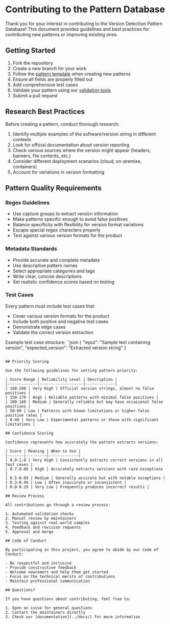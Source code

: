 # Contributing to the Pattern Database

Thank you for your interest in contributing to the Version Detection Pattern Database! This document provides guidelines and best practices for contributing new patterns or improving existing ones.

## Getting Started

1. Fork the repository
2. Create a new branch for your work
3. Follow the [pattern template](TEMPLATE.md) when creating new patterns
4. Ensure all fields are properly filled out
5. Add comprehensive test cases
6. Validate your pattern using our [validation tools](../tools/)
7. Submit a pull request

## Research Best Practices

Before creating a pattern, conduct thorough research:

1. Identify multiple examples of the software/version string in different contexts
2. Look for official documentation about version reporting
3. Check various sources where the version might appear (headers, banners, file contents, etc.)
4. Consider different deployment scenarios (cloud, on-premise, containers)
5. Account for variations in version formatting

## Pattern Quality Requirements

### Regex Guidelines
- Use capture groups to extract version information
- Make patterns specific enough to avoid false positives
- Balance specificity with flexibility for version format variations
- Escape special regex characters properly
- Test against various version formats for the product

### Metadata Standards
- Provide accurate and complete metadata
- Use descriptive pattern names
- Select appropriate categories and tags
- Write clear, concise descriptions
- Set realistic confidence scores based on testing

### Test Cases
Every pattern must include test cases that:
- Cover various version formats for the product
- Include both positive and negative test cases
- Demonstrate edge cases
- Validate the correct version extraction

Example test case structure:
``json
{
  "input": "Sample text containing version",
  "expected_version": "Extracted version string"
}
```

## Priority Scoring

Use the following guidelines for setting pattern priority:

| Score Range | Reliability Level | Description |
|-------------|-------------------|-------------|
| 180-200 | Very High | Official version strings, almost no false positives |
| 150-179 | High | Reliable patterns with minimal false positives |
| 100-149 | Medium | Generally reliable but may have occasional false positives |
| 50-99 | Low | Patterns with known limitations or higher false positive rates |
| 0-49 | Very Low | Experimental patterns or those with significant limitations |

## Confidence Scoring

Confidence represents how accurately the pattern extracts versions:

| Score | Meaning | When to Use |
|-------|---------|-------------|
| 0.9-1.0 | Very High | Consistently extracts correct versions in all test cases |
| 0.7-0.89 | High | Accurately extracts versions with rare exceptions |
| 0.5-0.69 | Medium | Generally accurate but with notable exceptions |
| 0.3-0.49 | Low | Often inaccurate or inconsistent |
| 0.0-0.29 | Very Low | Frequently produces incorrect results |

## Review Process

All contributions go through a review process:

1. Automated validation checks
2. Manual review by maintainers
3. Testing against real-world samples
4. Feedback and revision requests
5. Approval and merge

## Code of Conduct

By participating in this project, you agree to abide by our Code of Conduct:

- Be respectful and inclusive
- Provide constructive feedback
- Welcome newcomers and help them get started
- Focus on the technical merits of contributions
- Maintain professional communication

## Questions?

If you have questions about contributing, feel free to:

1. Open an issue for general questions
2. Contact the maintainers directly
3. Check our [documentation](../docs/) for more information
